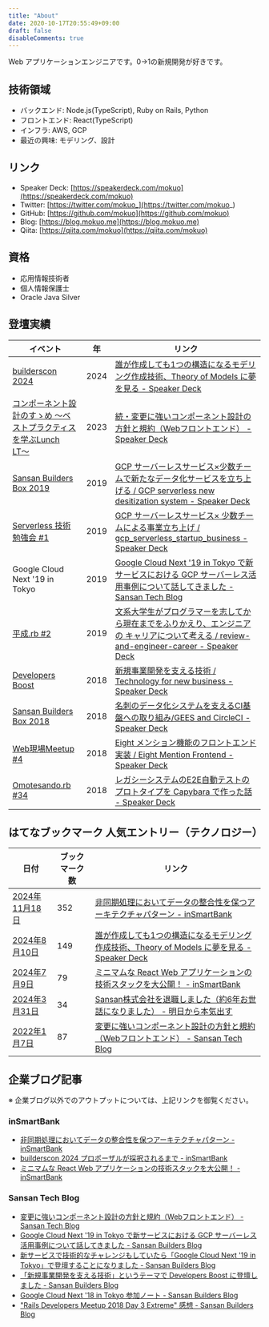 ```yaml
---
title: "About"
date: 2020-10-17T20:55:49+09:00
draft: false
disableComments: true
---
```


Web アプリケーションエンジニアです。0→1の新規開発が好きです。

## 技術領域

- バックエンド: Node.js(TypeScript), Ruby on Rails, Python
- フロントエンド: React(TypeScript)
- インフラ: AWS, GCP
- 最近の興味: モデリング、設計

## リンク

- Speaker Deck: [https://speakerdeck.com/mokuo](https://speakerdeck.com/mokuo)
- Twitter: [https://twitter.com/mokuo_](https://twitter.com/mokuo_)
- GitHub: [https://github.com/mokuo](https://github.com/mokuo)
- Blog: [https://blog.mokuo.me](https://blog.mokuo.me)
- Qiita: [https://qiita.com/mokuo](https://qiita.com/mokuo)

## 資格

- 応用情報技術者
- 個人情報保護士
- Oracle Java Silver


## 登壇実績

| イベント                 | 年   | リンク            |
|--------------------------|------|----------------------------|
| [builderscon 2024](https://builderscon.io/)         | 2024 | [ 誰が作成しても1つの構造になるモデリング作成技術、Theory of Models⁠ に夢を見る - Speaker Deck ]( https://speakerdeck.com/mokuo/shui-gazuo-cheng-sitemo1tunogou-zao-ninarumoderinguzuo-cheng-ji-shu-theory-of-models-nimeng-wojian-ru ) |
| [コンポーネント設計のすゝめ 〜ベストプラクティスを学ぶLunch LT〜](https://findy.connpass.com/event/296449/) | 2023 | [続・変更に強いコンポーネント設計の方針と規約（Webフロントエンド） - Speaker Deck](https://speakerdeck.com/sansantech/sansan-20231004) |
| [Sansan Builders Box 2019](https://sansan.connpass.com/event/138134/) | 2019 |[GCP サーバーレスサービス×少数チームで新たなデータ化サービスを立ち上げる / GCP serverless new desitization system - Speaker Deck](https://speakerdeck.com/sansanbuildersbox/gcp-serverless-new-desitization-system)  |
| [Serverless 技術勉強会 #1](https://techplay.jp/event/748570) | 2019 | [GCP サーバーレスサービス× 少数チームによる事業立ち上げ / gcp_serverless_startup_business - Speaker Deck](https://speakerdeck.com/mokuo/gcp-serverless-startup-business)  |
| Google Cloud Next '19 in Tokyo | 2019 | [Google Cloud Next '19 in Tokyo で新サービスにおける GCP サーバーレス活用事例について話してきました - Sansan Tech Blog](https://buildersbox.corp-sansan.com/entry/2019/08/15/110000)  |
| [平成.rb #2](https://heiseirb.connpass.com/event/120438/) | 2019 | [文系大学生がプログラマーを志してから現在までをふりかえり、エンジニアの キャリアについて考える / review-and-engineer-career - Speaker Deck](https://speakerdeck.com/mokuo/review-and-engineer-career) |
| [Developers Boost](https://event.shoeisha.jp/devboost/20181215) | 2018 | [新規事業開発を支える技術 / Technology for new business - Speaker Deck](https://speakerdeck.com/mokuo/technology-for-new-business) |
| [Sansan Builders Box 2018](https://buildersbox.corp-sansan.com/entry/2018/11/13/113000) | 2018 |[名刺のデータ化システムを支えるCI基盤への取り組み/GEES and CircleCI - Speaker Deck](https://speakerdeck.com/sansanbuildersbox/gees-and-circleci) |
| [Web現場Meetup #4](https://texta.pixta.jp/entry/2018/11/02/120000) | 2018 | [Eight メンション機能のフロントエンド実装 / Eight Mention Frontend - Speaker Deck](https://speakerdeck.com/mokuo/eight-mention-frontend) |
| [Omotesando.rb #34](https://omotesandorb.connpass.com/event/86444/) | 2018 | [レガシーシステムのE2E自動テストのプロトタイプを Capybara で作った話 - Speaker Deck](https://speakerdeck.com/mokuo/e2e-prototype-capybara)

## はてなブックマーク 人気エントリー（テクノロジー）

| 日付                 | ブックマーク数  | リンク            |
|--------------------------|------|----------------------------|
| [2024年11月18日](https://b.hatena.ne.jp/hotentry/it/20241118) | 352 | [非同期処理においてデータの整合性を保つアーキテクチャパターン - inSmartBank](https://blog.smartbank.co.jp/entry/asynchronous_architecture_patterns)|
| [2024年8月10日](https://b.hatena.ne.jp/hotentry/it/20240810) | 149 | [誰が作成しても1つの構造になるモデリング作成技術、Theory of Models⁠ に夢を見る - Speaker Deck](https://speakerdeck.com/mokuo/shui-gazuo-cheng-sitemo1tunogou-zao-ninarumoderinguzuo-cheng-ji-shu-theory-of-models-nimeng-wojian-ru)|
| [2024年7月9日](https://b.hatena.ne.jp/hotentry/it/20240709) | 79 | [ミニマムな React Web アプリケーションの技術スタックを大公開！ - inSmartBank](https://blog.smartbank.co.jp/entry/2024/07/09/174751)|
| [2024年3月31日](https://b.hatena.ne.jp/hotentry/it/20240331) | 34 | [Sansan株式会社を退職しました（約6年お世話になりました） - 明日から本気出す](https://blog.mokuo.me/entry/2024/03/31/165736)|
| [2022年1月7日](https://b.hatena.ne.jp/hotentry/it/20220107) | 87 | [変更に強いコンポーネント設計の方針と規約（Webフロントエンド） - Sansan Tech Blog](https://buildersbox.corp-sansan.com/entry/2022/01/06/110000)|

## 企業ブログ記事

※ 企業ブログ以外でのアウトプットについては、上記リンクを御覧ください。

### inSmartBank

- [非同期処理においてデータの整合性を保つアーキテクチャパターン - inSmartBank](https://blog.smartbank.co.jp/entry/asynchronous_architecture_patterns)
- [builderscon 2024 プロポーザルが採択されるまで - inSmartBank](https://blog.smartbank.co.jp/entry/2024/08/06/170000)
- [ミニマムな React Web アプリケーションの技術スタックを大公開！ - inSmartBank](https://blog.smartbank.co.jp/entry/2024/07/09/174751)

### Sansan Tech Blog

- [変更に強いコンポーネント設計の方針と規約（Webフロントエンド） \- Sansan Tech Blog](https://buildersbox.corp-sansan.com/entry/2022/01/06/110000)
- [Google Cloud Next '19 in Tokyo で新サービスにおける GCP サーバーレス活用事例について話してきました \- Sansan Builders Blog](https://buildersbox.corp-sansan.com/entry/2019/08/15/110000)
- [新サービスで技術的なチャレンジもしていたら「Google Cloud Next '19 in Tokyo」で登壇することになりました \- Sansan Builders Blog](https://buildersbox.corp-sansan.com/entry/2019/07/16/113500)
- [「新規事業開発を支える技術」というテーマで Developers Boost に登壇しました \- Sansan Builders Blog](https://buildersbox.corp-sansan.com/entry/2018/12/24/113000)
- [Google Cloud Next '18 in Tokyo 参加ノート \- Sansan Builders Blog](https://buildersbox.corp-sansan.com/entry/2018/10/01/113000)
- ["Rails Developers Meetup 2018 Day 3 Extreme" 感想 \- Sansan Builders Blog](https://buildersbox.corp-sansan.com/entry/railsdevelopersmeetup2018)
